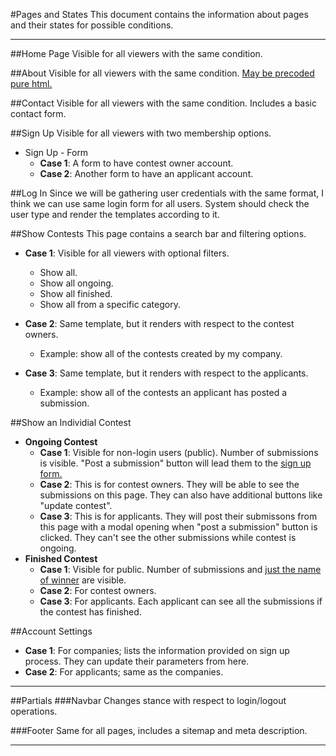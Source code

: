 #Pages and States
This document contains the information about pages and their states for possible conditions.


---


##Home Page
Visible for all viewers with the same condition.

##About
Visible for all viewers with the same condition. [May be precoded pure html.](http://nextfornow.com)

##Contact
Visible for all viewers with the same condition. Includes a basic contact form.

##Sign Up 
Visible for all viewers with two membership options.
- Sign Up - Form
	- **Case 1**: A form to have contest owner account.
	- **Case 2**: Another form to have an applicant account.

##Log In
Since we will be gathering user credentials with the same format, I think we can use same login form for all users. System should check the user type and render the templates according to it.

##Show Contests
This page contains a search bar and filtering options.

- **Case 1**: Visible for all viewers with optional filters.
	- Show all.
	- Show all ongoing.
	- Show all finished.
	- Show all from a specific category.

- **Case 2**: Same template, but it renders with respect to the contest owners.
	- Example: show all of the contests created by my company.

- **Case 3**: Same template, but it renders with respect to the applicants.
	- Example: show all of the contests an applicant has posted a submission.

##Show an Individial Contest
- **Ongoing Contest**
	- **Case 1**: Visible for non-login users (public). Number of submissions is visible. "Post a submission" button will lead them to the [sign up form.](#sign-up-main)
	- **Case 2**: This is for contest owners. They will be able to see the submissions on this page. They can also have additional buttons like "update contest".
	- **Case 3**: This is for applicants. They will post their submissons from this page with a modal opening when "post a submission" button is clicked. They can't see the other submissions while contest is ongoing.
- **Finished Contest**
	- **Case 1**: Visible for public. Number of submissions and [just the name of winner](2_database_architecture.md/#submissions) are visible. 
	- **Case 2**: For contest owners. 
	- **Case 3**: For applicants. Each applicant can see all the submissions if the contest has finished.

##Account Settings
- **Case 1**: For companies; lists the information provided on sign up process. They can update their parameters from here.
- **Case 2**: For applicants; same as the companies.


---


##Partials
###Navbar
Changes stance with respect to login/logout operations.

###Footer
Same for all pages, includes a sitemap and meta description.


---